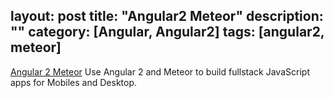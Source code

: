 layout: post
title: "Angular2 Meteor"
description: ""
category: [Angular, Angular2]
tags: [angular2, meteor]
---

[Angular 2 Meteor](http://www.angular-meteor.com/angular2) Use Angular 2 and Meteor to build fullstack JavaScript apps for Mobiles and Desktop.

